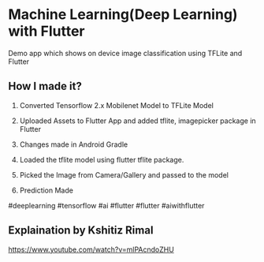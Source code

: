 # Machine Learning(Deep Learning) with Flutter
Demo app which shows on device image classification using TFLite and Flutter

## How I made it?
1. Converted Tensorflow 2.x Mobilenet Model to TFLite Model

2. Uploaded Assets to Flutter App and added tflite, imagepicker package in Flutter

3.  Changes made in Android Gradle 

4. Loaded the tflite model using flutter tflite package.

5. Picked the Image from Camera/Gallery and passed to the model

6. Prediction Made

#deeplearning #tensorflow #ai #flutter #flutter #aiwithflutter

## Explaination by Kshitiz Rimal
https://www.youtube.com/watch?v=mlPAcndoZHU
